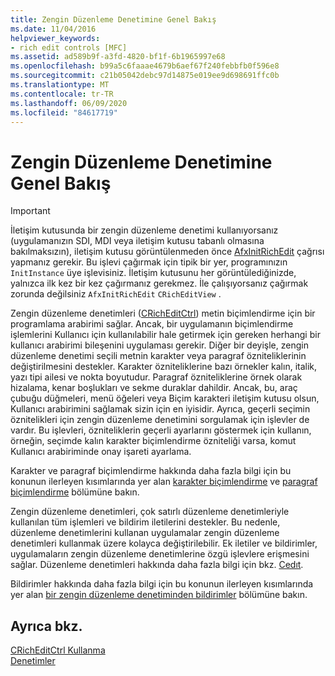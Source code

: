 ```yaml
---
title: Zengin Düzenleme Denetimine Genel Bakış
ms.date: 11/04/2016
helpviewer_keywords:
- rich edit controls [MFC]
ms.assetid: ad589b9f-a3fd-4820-bf1f-6b1965997e68
ms.openlocfilehash: b99a5c6faaae4679b6aef67f240febbfb0f596e8
ms.sourcegitcommit: c21b05042debc97d14875e019ee9d698691ffc0b
ms.translationtype: MT
ms.contentlocale: tr-TR
ms.lasthandoff: 06/09/2020
ms.locfileid: "84617719"
---
```

# <a name="overview-of-the-rich-edit-control"></a>Zengin Düzenleme Denetimine Genel Bakış

> [!IMPORTANT]
> İletişim kutusunda bir zengin düzenleme denetimi kullanıyorsanız (uygulamanızın SDI, MDI veya iletişim kutusu tabanlı olmasına bakılmaksızın), iletişim kutusu görüntülenmeden önce [AfxInitRichEdit](reference/application-information-and-management.md#afxinitrichedit) çağrısı yapmanız gerekir. Bu işlevi çağırmak için tipik bir yer, programınızın `InitInstance` üye işlevisiniz. İletişim kutusunu her görüntülediğinizde, yalnızca ilk kez bir kez çağırmanız gerekmez. İle çalışıyorsanız çağırmak zorunda değilsiniz `AfxInitRichEdit` `CRichEditView` .

Zengin düzenleme denetimleri ([CRichEditCtrl](reference/cricheditctrl-class.md)) metin biçimlendirme için bir programlama arabirimi sağlar. Ancak, bir uygulamanın biçimlendirme işlemlerini Kullanıcı için kullanılabilir hale getirmek için gereken herhangi bir kullanıcı arabirimi bileşenini uygulaması gerekir. Diğer bir deyişle, zengin düzenleme denetimi seçili metnin karakter veya paragraf özniteliklerinin değiştirilmesini destekler. Karakter özniteliklerine bazı örnekler kalın, italik, yazı tipi ailesi ve nokta boyutudur. Paragraf özniteliklerine örnek olarak hizalama, kenar boşlukları ve sekme duraklar dahildir. Ancak, bu, araç çubuğu düğmeleri, menü öğeleri veya Biçim karakteri iletişim kutusu olsun, Kullanıcı arabirimini sağlamak sizin için en iyisidir. Ayrıca, geçerli seçimin öznitelikleri için zengin düzenleme denetimini sorgulamak için işlevler de vardır. Bu işlevleri, özniteliklerin geçerli ayarlarını göstermek için kullanın, örneğin, seçimde kalın karakter biçimlendirme özniteliği varsa, komut Kullanıcı arabiriminde onay işareti ayarlama.

Karakter ve paragraf biçimlendirme hakkında daha fazla bilgi için bu konunun ilerleyen kısımlarında yer alan [karakter biçimlendirme](character-formatting-in-rich-edit-controls.md) ve [paragraf biçimlendirme](paragraph-formatting-in-rich-edit-controls.md) bölümüne bakın.

Zengin düzenleme denetimleri, çok satırlı düzenleme denetimleriyle kullanılan tüm işlemleri ve bildirim iletilerini destekler. Bu nedenle, düzenleme denetimlerini kullanan uygulamalar zengin düzenleme denetimleri kullanmak üzere kolayca değiştirilebilir. Ek iletiler ve bildirimler, uygulamaların zengin düzenleme denetimlerine özgü işlevlere erişmesini sağlar. Düzenleme denetimleri hakkında daha fazla bilgi için bkz. [Cedıt](reference/cedit-class.md).

Bildirimler hakkında daha fazla bilgi için bu konunun ilerleyen kısımlarında yer alan [bir zengin düzenleme denetiminden bildirimler](notifications-from-a-rich-edit-control.md) bölümüne bakın.

## <a name="see-also"></a>Ayrıca bkz.

[CRichEditCtrl Kullanma](using-cricheditctrl.md)<br/>
[Denetimler](controls-mfc.md)
